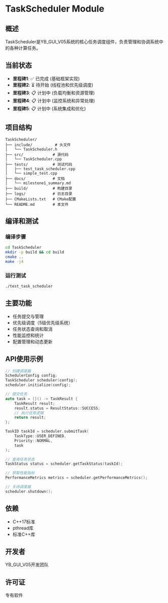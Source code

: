 # TaskScheduler Module

## 概述
TaskScheduler是YB_GUI_V05系统的核心任务调度组件，负责管理和协调系统中的各种计算任务。

## 当前状态
- **里程碑1**: ✅ 已完成 (基础框架实现)
- **里程碑2**: ⏳ 待开始 (线程池和优先级调度)
- **里程碑3**: 📋 计划中 (负载均衡和资源管理)
- **里程碑4**: 📋 计划中 (监控系统和异常处理)
- **里程碑5**: 📋 计划中 (系统集成和优化)

## 项目结构
```
TaskScheduler/
├── include/          # 头文件
│   └── TaskScheduler.h
├── src/             # 源代码
│   └── TaskScheduler.cpp
├── tests/           # 测试代码
│   ├── test_task_scheduler.cpp
│   └── simple_test.cpp
├── docs/            # 文档
│   └── milestone1_summary.md
├── build/           # 构建目录
├── logs/            # 日志目录
├── CMakeLists.txt   # CMake配置
└── README.md        # 本文件
```

## 编译和测试

### 编译步骤
```bash
cd TaskScheduler
mkdir -p build && cd build
cmake ..
make -j4
```

### 运行测试
```bash
./test_task_scheduler
```

## 主要功能
- 任务提交与管理
- 优先级调度（5级优先级系统）
- 任务状态查询和取消
- 性能监控和统计
- 配置管理和动态更新

## API使用示例
```cpp
// 创建调度器
SchedulerConfig config;
TaskScheduler scheduler(config);
scheduler.initialize(config);

// 提交任务
auto task = []() -> TaskResult {
    TaskResult result;
    result.status = ResultStatus::SUCCESS;
    // 执行任务逻辑
    return result;
};

TaskID taskId = scheduler.submitTask(
    TaskType::USER_DEFINED, 
    Priority::NORMAL, 
    task
);

// 查询任务状态
TaskStatus status = scheduler.getTaskStatus(taskId);

// 获取性能指标
PerformanceMetrics metrics = scheduler.getPerformanceMetrics();

// 关闭调度器
scheduler.shutdown();
```

## 依赖
- C++17标准
- pthread库
- 标准C++库

## 开发者
YB_GUI_V05开发团队

## 许可证
专有软件